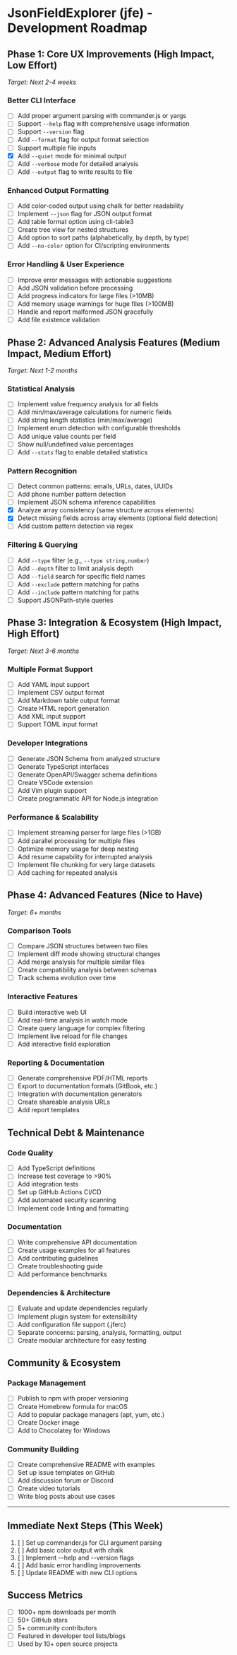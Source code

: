 # JsonFieldExplorer (jfe) - Development Roadmap

## Phase 1: Core UX Improvements (High Impact, Low Effort)

_Target: Next 2-4 weeks_

### Better CLI Interface

- [ ] Add proper argument parsing with commander.js or yargs
- [ ] Support `--help` flag with comprehensive usage information
- [ ] Support `--version` flag
- [ ] Add `--format` flag for output format selection
- [ ] Support multiple file inputs
- [x] Add `--quiet` mode for minimal output
- [ ] Add `--verbose` mode for detailed analysis
- [ ] Add `--output` flag to write results to file

### Enhanced Output Formatting

- [ ] Add color-coded output using chalk for better readability
- [ ] Implement `--json` flag for JSON output format
- [ ] Add table format option using cli-table3
- [ ] Create tree view for nested structures
- [ ] Add option to sort paths (alphabetically, by depth, by type)
- [ ] Add `--no-color` option for CI/scripting environments

### Error Handling & User Experience

- [ ] Improve error messages with actionable suggestions
- [ ] Add JSON validation before processing
- [ ] Add progress indicators for large files (>10MB)
- [ ] Add memory usage warnings for huge files (>100MB)
- [ ] Handle and report malformed JSON gracefully
- [ ] Add file existence validation

## Phase 2: Advanced Analysis Features (Medium Impact, Medium Effort)

_Target: Next 1-2 months_

### Statistical Analysis

- [ ] Implement value frequency analysis for all fields
- [ ] Add min/max/average calculations for numeric fields
- [ ] Add string length statistics (min/max/average)
- [ ] Implement enum detection with configurable thresholds
- [ ] Add unique value counts per field
- [ ] Show null/undefined value percentages
- [ ] Add `--stats` flag to enable detailed statistics

### Pattern Recognition

- [ ] Detect common patterns: emails, URLs, dates, UUIDs
- [ ] Add phone number pattern detection
- [ ] Implement JSON schema inference capabilities
- [x] Analyze array consistency (same structure across elements)
- [x] Detect missing fields across array elements (optional field detection)
- [ ] Add custom pattern detection via regex

### Filtering & Querying

- [ ] Add `--type` filter (e.g., `--type string,number`)
- [ ] Add `--depth` filter to limit analysis depth
- [ ] Add `--field` search for specific field names
- [ ] Add `--exclude` pattern matching for paths
- [ ] Add `--include` pattern matching for paths
- [ ] Support JSONPath-style queries

## Phase 3: Integration & Ecosystem (High Impact, High Effort)

_Target: Next 3-6 months_

### Multiple Format Support

- [ ] Add YAML input support
- [ ] Implement CSV output format
- [ ] Add Markdown table output format
- [ ] Create HTML report generation
- [ ] Add XML input support
- [ ] Support TOML input format

### Developer Integrations

- [ ] Generate JSON Schema from analyzed structure
- [ ] Generate TypeScript interfaces
- [ ] Generate OpenAPI/Swagger schema definitions
- [ ] Create VSCode extension
- [ ] Add Vim plugin support
- [ ] Create programmatic API for Node.js integration

### Performance & Scalability

- [ ] Implement streaming parser for large files (>1GB)
- [ ] Add parallel processing for multiple files
- [ ] Optimize memory usage for deep nesting
- [ ] Add resume capability for interrupted analysis
- [ ] Implement file chunking for very large datasets
- [ ] Add caching for repeated analysis

## Phase 4: Advanced Features (Nice to Have)

_Target: 6+ months_

### Comparison Tools

- [ ] Compare JSON structures between two files
- [ ] Implement diff mode showing structural changes
- [ ] Add merge analysis for multiple similar files
- [ ] Create compatibility analysis between schemas
- [ ] Track schema evolution over time

### Interactive Features

- [ ] Build interactive web UI
- [ ] Add real-time analysis in watch mode
- [ ] Create query language for complex filtering
- [ ] Implement live reload for file changes
- [ ] Add interactive field exploration

### Reporting & Documentation

- [ ] Generate comprehensive PDF/HTML reports
- [ ] Export to documentation formats (GitBook, etc.)
- [ ] Integration with documentation generators
- [ ] Create shareable analysis URLs
- [ ] Add report templates

## Technical Debt & Maintenance

### Code Quality

- [ ] Add TypeScript definitions
- [ ] Increase test coverage to >90%
- [ ] Add integration tests
- [ ] Set up GitHub Actions CI/CD
- [ ] Add automated security scanning
- [ ] Implement code linting and formatting

### Documentation

- [ ] Write comprehensive API documentation
- [ ] Create usage examples for all features
- [ ] Add contributing guidelines
- [ ] Create troubleshooting guide
- [ ] Add performance benchmarks

### Dependencies & Architecture

- [ ] Evaluate and update dependencies regularly
- [ ] Implement plugin system for extensibility
- [ ] Add configuration file support (.jferc)
- [ ] Separate concerns: parsing, analysis, formatting, output
- [ ] Create modular architecture for easy testing

## Community & Ecosystem

### Package Management

- [ ] Publish to npm with proper versioning
- [ ] Create Homebrew formula for macOS
- [ ] Add to popular package managers (apt, yum, etc.)
- [ ] Create Docker image
- [ ] Add to Chocolatey for Windows

### Community Building

- [ ] Create comprehensive README with examples
- [ ] Set up issue templates on GitHub
- [ ] Add discussion forum or Discord
- [ ] Create video tutorials
- [ ] Write blog posts about use cases

---

## Immediate Next Steps (This Week)

1. [ ] Set up commander.js for CLI argument parsing
2. [ ] Add basic color output with chalk
3. [ ] Implement --help and --version flags
4. [ ] Add basic error handling improvements
5. [ ] Update README with new CLI options

## Success Metrics

- [ ] 1000+ npm downloads per month
- [ ] 50+ GitHub stars
- [ ] 5+ community contributors
- [ ] Featured in developer tool lists/blogs
- [ ] Used by 10+ open source projects
